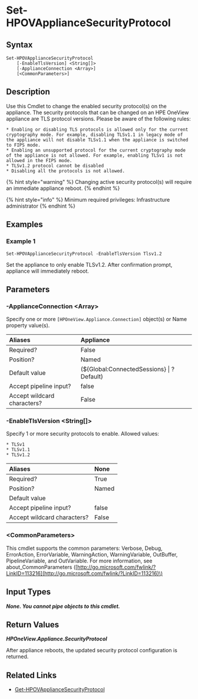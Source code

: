 ﻿---
description: Change the appliance current security protocols. 
---

# Set-HPOVApplianceSecurityProtocol

## Syntax

```text
Set-HPOVApplianceSecurityProtocol
    [-EnableTlsVersion] <String[]>
    [-ApplianceConnection <Array>]
    [<CommonParameters>]
```

## Description

Use this Cmdlet to change the enabled security protocol(s) on the appliance. The security protocols that can be changed on an HPE OneView appliance are TLS protocol versions.  Please be aware of the following rules:

    * Enabling or disabling TLS protocols is allowed only for the current cryptography mode. For example, disabling TLSv1.1 in legacy mode of the appliance will not disable TLSv1.1 when the appliance is switched to FIPS mode.
    * Enabling an unsupported protocol for the current cryptography mode of the appliance is not allowed. For example, enabling TLSv1 is not allowed in the FIPS mode.
    * TLSv1.2 protocol cannot be disabled
    * Disabling all the protocols is not allowed.

{% hint style="warning" %}
Changing active security protocol(s) will require an immediate appliance reboot.
{% endhint %}


{% hint style="info" %}
Minimum required privileges: Infrastructure administrator
{% endhint %}

## Examples

###  Example 1 

```text
Set-HPOVApplianceSecurityProtocol -EnableTlsVersion Tlsv1.2
```

Set the appliance to only enable TLSv1.2. After confirmation prompt, appliance will immediately reboot.

## Parameters

### -ApplianceConnection &lt;Array&gt;

Specify one or more `[HPOneView.Appliance.Connection]` object(s) or Name property value(s).

| Aliases | Appliance |
| :--- | :--- |
| Required? | False |
| Position? | Named |
| Default value | (${Global:ConnectedSessions} &vert; ? Default) |
| Accept pipeline input? | false |
| Accept wildcard characters? | False |

### -EnableTlsVersion &lt;String[]&gt;

Specify 1 or more security protocols to enable. Allowed values:

    * TLSv1
    * TLSv1.1
    * TLSv1.2

| Aliases | None |
| :--- | :--- |
| Required? | True |
| Position? | Named |
| Default value |  |
| Accept pipeline input? | false |
| Accept wildcard characters? | False |

### &lt;CommonParameters&gt;

This cmdlet supports the common parameters: Verbose, Debug, ErrorAction, ErrorVariable, WarningAction, WarningVariable, OutBuffer, PipelineVariable, and OutVariable. For more information, see about\_CommonParameters \([http://go.microsoft.com/fwlink/?LinkID=113216](http://go.microsoft.com/fwlink/?LinkID=113216)\)

## Input Types

_**None.  You cannot pipe objects to this cmdlet.**_

## Return Values

_**HPOneView.Appliance.SecurityProtocol**_

After appliance reboots, the updated security protocol configuration is returned.

## Related Links

* [Get-HPOVApplianceSecurityProtocol](get-hpovappliancesecurityprotocol.md)
